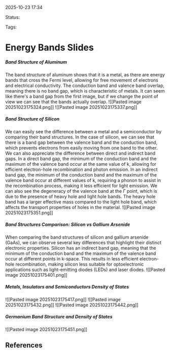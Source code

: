 
2025-10-23 17:34

Status: 

Tags:

# Energy Bands Slides
##### Band Structure of Aluminum
The band structure of aluminum shows that it is a metal, as there are energy bands that cross the Fermi level, allowing for free movement of electrons and electrical conductivity. The conduction band and valence band overlap, meaning there is no band gap, which is characteristic of metals. It can seem like there's a band gap from the first image, but if we change the point of view we can see that the bands actually overlap.
![[Pasted image 20251023175324.png]]
![[Pasted image 20251023175337.png]]
##### Band Structure of Silicon
We can easily see the difference between a metal and a semiconductor by comparing their band structures. In the case of silicon, we can see that there is a band gap between the valence band and the conduction band, which prevents electrons from easily moving from one band to the other. 
We can also appreciate the difference between direct and indirect band gaps. In a direct band gap, the minimum of the conduction band and the maximum of the valence band occur at the same value of k, allowing for efficient electron-hole recombination and photon emission. In an indirect band gap, the minimum of the conduction band and the maximum of the valence band occur at different values of k, requiring a phonon to assist in the recombination process, making it less efficient for light emission.
We can also see the degeneracy of the valence band at the $\Gamma$ point, which is due to the presence of heavy hole and light hole bands. The heavy hole band has a larger effective mass compared to the light hole band, which affects the transport properties of holes in the material.
![[Pasted image 20251023175351.png]]
##### Band Structures Comparison: Silicon vs Gallium Arsenide
When comparing the band structures of silicon and gallium arsenide (GaAs), we can observe several key differences that highlight their distinct electronic properties. Silicon has an indirect band gap, meaning that the minimum of the conduction band and the maximum of the valence band occur at different points in k-space. This results in less efficient electron-hole recombination, making silicon less suitable for optoelectronic applications such as light-emitting diodes (LEDs) and laser diodes.
![[Pasted image 20251023175401.png]]
##### Metals, Insulators and Semiconductors Density of States
![[Pasted image 20251023175417.png]]
![[Pasted image 20251023175432.png]]
![[Pasted image 20251023175442.png]]
##### Germanium Band Structure and Density of States
![[Pasted image 20251023175451.png]]
## References
